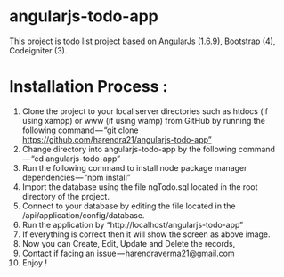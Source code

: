 # angularjs-todo-app
This project is todo list project based on AngularJs (1.6.9), Bootstrap (4), Codeigniter (3).


# Installation Process :

1. Clone the project to your local server directories such as htdocs (if using xampp) or www (if using wamp) from GitHub by running the following command — “git clone https://github.com/harendra21/angularjs-todo-app”
2. Change directory into angularjs-todo-app by the following command — “cd angularjs-todo-app”
3. Run the following command to install node package manager dependencies — “npm install”
4. Import the database using the file ngTodo.sql located in the root directory of the project.
5. Connect to your database by editing the file located in the /api/application/config/database.
6. Run the application by “http://localhost/angularjs-todo-app”
7. If everything is correct then it will show the screen as above image.
8. Now you can Create, Edit, Update and Delete the records,
9. Contact if facing an issue — harendraverma21@gmail.com
10. Enjoy !
